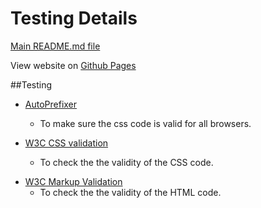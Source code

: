 # Testing Details

[Main README.md file](https://github.com/freddorn/relaxing-hotsprings/tree/master/README.md/)

View website on [Github Pages](https://freddorn.github.io/relaxing-hotsprings/)

##Testing

* [AutoPrefixer](https://autoprefixer.github.io/)
    - To make sure the css code is valid for all browsers.

* [W3C CSS validation](https://jigsaw.w3.org/css-validator/)
    - To check the the validity of the CSS code. 
    
- [W3C Markup Validation]( https://validator.w3.org/)
    - To check the the validity of the HTML code. 